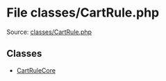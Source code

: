 File classes/CartRule.php
=========

Source: [classes/CartRule.php](https://github.com/PrestaShop/PrestaShop/blob/1.6.0.4/classes/CartRule.php)


Classes
-------

* [CartRuleCore](class.CartRuleCore.md)

